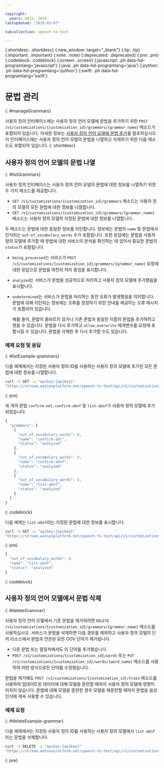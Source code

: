 ```yaml
---

copyright:
  years: 2015, 2019
lastupdated: "2019-03-07"

subcollection: speech-to-text

---
```


{:shortdesc: .shortdesc}
{:new_window: target="_blank"}
{:tip: .tip}
{:important: .important}
{:note: .note}
{:deprecated: .deprecated}
{:pre: .pre}
{:codeblock: .codeblock}
{:screen: .screen}
{:javascript: .ph data-hd-programlang='javascript'}
{:java: .ph data-hd-programlang='java'}
{:python: .ph data-hd-programlang='python'}
{:swift: .ph data-hd-programlang='swift'}

# 문법 관리
{: #manageGrammars}

사용자 정의 인터페이스에는 사용자 정의 언어 모델에 문법을 추가하기 위한 `POST /v1/customizations/{customization_id}/grammars/{grammar_name}` 메소드가 포함되어 있습니다. 자세한 정보는 [사용자 정의 언어 모델에 문법 추가](/docs/services/speech-to-text/grammar-add.html#addGrammar)를 참조하십시오. 이 인터페이스에는 사용자 정의 언어 모델의 문법을 나열하고 삭제하기 위한 다음 메소드도 포함되어 있습니다.
{: shortdesc}

## 사용자 정의 언어 모델의 문법 나열
{: #listGrammars}

사용자 정의 인터페이스는 사용자 정의 언어 모델의 문법에 대한 정보를 나열하기 위한 두 가지 메소드를 제공합니다.

-   `GET /v1/customizations/{customization_id}/grammars` 메소드는 사용자 정의 모델의 모든 문법에 대한 정보를 나열합니다.
-   `GET /v1/customizations/{customization_id}/grammars/{grammar_name}` 메소드는 사용자 정의 모델의 지정된 문법에 대한 정보를 나열합니다.

두 메소드는 문법에 대한 동일한 정보를 리턴합니다. 정보에는 문법의 `name` 및 문법에서 인식되는 `out-of_vocabulary_words` 수가 포함됩니다. 또한 응답에는 문법을 사용자 정의 모델에 추가할 때 문법에 대한 서비스의 분석을 확인하는 데 있어서 중요한 문법의 `status`가 포함됩니다.

-   `being_processed`는 서비스가 `POST /v1/customizations/{customization_id}/grammars/{grammar_name}` 요청에 대한 응답으로 문법을 여전히 처리 중임을 표시합니다. 
-   `analyzed`는 서비스가 문법을 성공적으로 처리하고 사용자 정의 모델에 추가했음을 표시합니다.
-   `undetermined`는 서비스가 문법을 처리하는 동안 오류가 발생했음을 의미합니다. 문법에 대해 리턴되는 정보에는 오류를 정정하기 위한 안내를 제공하는 오류 메시지가 포함되어 있습니다.

    예를 들어, 문법이 올바르지 않거나 기존 문법과 동일한 이름의 문법을 추가하려고 했을 수 있습니다. 문법을 다시 추가하고 `allow_overwrite` 매개변수를 요청에 포함시킬 수 있습니다. 문법을 삭제한 후 다시 추가할 수도 있습니다.

### 예제 요청 및 응답
{: #listExample-grammars}

다음 예제에서는 지정된 사용자 정의 ID를 사용하는 사용자 정의 모델에 추가된 모든 문법에 대한 정보를 나열합니다.

```bash
curl -X GET -u "apikey:{apikey}"
"https://stream.watsonplatform.net/speech-to-text/api/v1/customizations/{customization_id}/grammars"
```
{: pre}

세 개의 문법 `confirm-xml`, `confirm-abnf` 및 `list-abnf`가 사용자 정의 모델에 추가되었습니다.

```javascript
{
  "grammars": [
    {
      "out_of_vocabulary_words": 0,
      "name": "confirm-xml",
      "status": "analyzed"
    },
    {
      "out_of_vocabulary_words": 0,
      "name": "confirm-abnf",
      "status": "analyzed"
    },
    {
      "out_of_vocabulary_words": 8,
      "name": "list-abnf",
      "status": "analyzed"
    }
  ]
}
```
{: codeblock}

다음 예제는 `list-abnf`라는 지정된 문법에 대한 정보를 표시합니다.

```bash
curl -X GET -u "apikey:{apikey}"
"https://stream.watsonplatform.net/speech-to-text/api/v1/customizations/{customization_id}/grammars/list-abnf"
```
{: pre}

```javascript
{
  "out_of_vocabulary_words": 8,
  "name": "list-abnf",
  "status": "analyzed"
}
```
{: codeblock}

## 사용자 정의 언어 모델에서 문법 삭제
{: #deleteGrammar}

사용자 정의 언어 모델에서 기존 문법을 제거하려면 `DELETE /v1/customizations/{customization_id}/grammars/{grammar_name}` 메소드를 사용하십시오. 서비스가 문법을 삭제하면 다음 경우를 제외하고 사용자 정의 모델의 단어 리소스에서 문법과 연관된 모든 OOV 단어가 제거됩니다.

-   다른 문법 또는 말뭉치에서도 이 단어를 추가했습니다.
-   `POST /v1/customizations/{customization_id}/words` 또는 `PUT /v1/customizations/{customization_id}/words/{word_name}` 메소드를 사용하여 어떤 방식으로든 단어를 수정했습니다.

문법을 제거해도 `POST /v1/customizations/{customization_id}/train` 메소드를 사용하여 업데이트된 데이터에 대해 모델을 훈련할 때까지 사용자 정의 모델에 영향이 미치지 않습니다. 문법에 대해 모델을 훈련한 경우 모델을 재훈련할 때까지 문법을 음성 인식에 계속 사용할 수 있습니다.

### 예제 요청
{: #deleteExample-grammar}

다음 예제에서는 지정된 사용자 정의 ID를 사용하는 사용자 정의 모델에서 `list-abnf`라는 문법을 삭제합니다.

```bash
curl -X DELETE -u "apikey:{apikey}"
"https://stream.watsonplatform.net/speech-to-text/api/v1/customizations/ {customization_id}/grammars/list-abnf"
```
{: pre}
